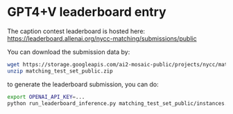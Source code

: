 # GPT4+V leaderboard entry

The caption contest leaderboard is hosted here: https://leaderboard.allenai.org/nycc-matching/submissions/public


You can download the submission data by:

```bash
wget https://storage.googleapis.com/ai2-mosaic-public/projects/nycc/matching_test_set_public.zip
unzip matching_test_set_public.zip
```

to generate the leaderboard submission, you can do:

```bash
export OPENAI_API_KEY=...
python run_leaderboard_inference.py matching_test_set_public/instances.json matching_test_set_public/
```